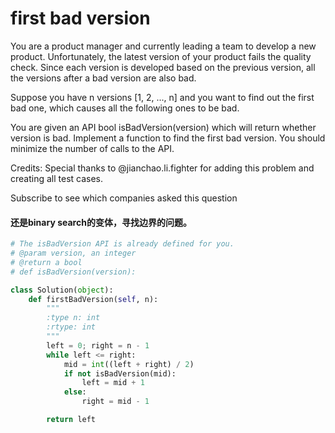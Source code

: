 # first bad version

You are a product manager and currently leading a team to develop a new product. Unfortunately, the latest version of your product fails the quality check. Since each version is developed based on the previous version, all the versions after a bad version are also bad.

Suppose you have n versions [1, 2, ..., n] and you want to find out the first bad one, which causes all the following ones to be bad.

You are given an API bool isBadVersion(version) which will return whether version is bad. Implement a function to find the first bad version. You should minimize the number of calls to the API.

Credits:
Special thanks to @jianchao.li.fighter for adding this problem and creating all test cases.

Subscribe to see which companies asked this question

#### 还是binary search的变体，寻找边界的问题。

```python
# The isBadVersion API is already defined for you.
# @param version, an integer
# @return a bool
# def isBadVersion(version):

class Solution(object):
    def firstBadVersion(self, n):
        """
        :type n: int
        :rtype: int
        """
        left = 0; right = n - 1
        while left <= right:
            mid = int((left + right) / 2)
            if not isBadVersion(mid):
                left = mid + 1
            else:
                right = mid - 1

        return left

```

